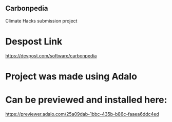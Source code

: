 ## Carbonpedia
Climate Hacks submission project
# Despost Link
https://devpost.com/software/carbonpedia
# Project was made using Adalo 
# Can be previewed and installed here:
https://previewer.adalo.com/25a09dab-1bbc-435b-b86c-faaea6ddc4ed
